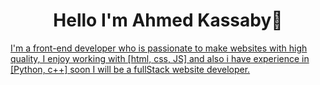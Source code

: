 <h1 align="center">Hello I'm Ahmed Kassaby👋</h1>
<p>
  <a href="https://replit.com/@kassaby"</a>
  <a href="https://www.facebook.com/el.kassaby.7/"</a>
  <a href="https://discord.com/channels/@me/"</a>
</p>

I'm a front-end developer who is passionate to make websites with high quality, I enjoy working with [html, css, JS] and also i have experience in [Python, c++]
soon I will be a fullStack website developer.
